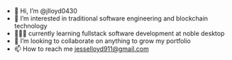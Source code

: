 - 👋 Hi, I’m @jlloyd0430
- 👀 I’m interested in traditional software engineering and blockchain technology
- 👨🏻‍💻 currently learning fullstack software development at noble desktop
- 💞 I’m looking to collaborate on anything to grow my portfolio 
- 📫 How to reach me jesselloyd911@gmail.com

<!---
jlloyd0430/jlloyd0430 is a ✨ special ✨ repository because its `README.md` (this file) appears on your GitHub profile.
You can click the Preview link to take a look at your changes.
--->
